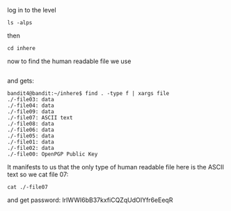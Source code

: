 log in to the level
```
ls -alps
```
then 
```
cd inhere
```
now to find the human readable file we use 
```find . -type f | xargs file
```
and gets:
```
bandit4@bandit:~/inhere$ find . -type f | xargs file
./-file03: data
./-file04: data
./-file09: data
./-file07: ASCII text
./-file08: data
./-file06: data
./-file05: data
./-file01: data
./-file02: data
./-file00: OpenPGP Public Key
```
It manifests to us that the only type of human readable file here is the ASCII text
so we cat file 07:
```
cat ./-file07
```
and get password: lrIWWI6bB37kxfiCQZqUdOIYfr6eEeqR